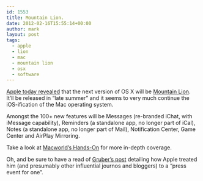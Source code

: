 ```yaml
---
id: 1553
title: Mountain Lion.
date: 2012-02-16T15:55:14+00:00
author: mark
layout: post
tags:
  - apple
  - lion
  - mac
  - mountain lion
  - osx
  - software
---
```

[Apple today revealed](http://www.apple.com/pr/library/2012/02/16Apple-Releases-OS-X-Mountain-Lion-Developer-Preview-with-Over-100-New-Features.html) that the next version of OS X will be [Mountain Lion](http://www.apple.com/macosx/mountain-lion/). It&#8217;ll be released in &#8220;late summer&#8221; and it seems to very much continue the iOS-ification of the Mac operating system.

Amongst the 100+ new features will be Messages (re-branded iChat, with iMessage capability), Reminders (a standalone app, no longer part of iCal), Notes (a standalone app, no longer part of Mail), Notification Center, Game Center and AirPlay Mirroring.

Take a look at [Macworld&#8217;s Hands-On](http://www.macworld.com/article/165407/2012/02/hands_on_with_apples_new_os_x_mountain_lion.html) for more in-depth coverage.

Oh, and be sure to have a read of [Gruber&#8217;s post](http://daringfireball.net/2012/02/mountain_lion) detailing how Apple treated him (and presumably other influential journos and bloggers) to a &#8220;press event for one&#8221;.

&nbsp;